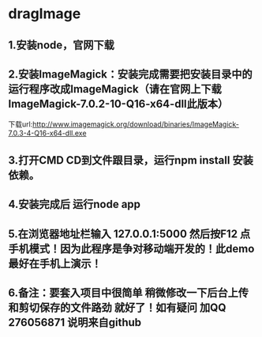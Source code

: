# dragImage
## 1.安装node，官网下载
## 2.安装ImageMagick：安装完成需要把安装目录中的运行程序改成ImageMagick（请在官网上下载ImageMagick-7.0.2-10-Q16-x64-dll此版本）
下载url:http://www.imagemagick.org/download/binaries/ImageMagick-7.0.3-4-Q16-x64-dll.exe
## 3.打开CMD CD到文件跟目录，运行npm install 安装依赖。
## 4.安装完成后 运行node app
## 5.在浏览器地址栏输入 127.0.0.1:5000 然后按F12 点手机模式！因为此程序是争对移动端开发的！此demo最好在手机上演示！
## 6.备注：要套入项目中很简单 稍微修改一下后台上传和剪切保存的文件路劲 就好了！如有疑问 加QQ 276056871 说明来自github
